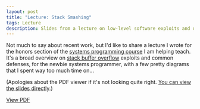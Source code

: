 ```yaml
---
layout: post
title: "Lecture: Stack Smashing"
tags: Lecture
description: Slides from a lecture on low-level software exploits and defenses
---
```


Not much to say about recent work, but I'd like to share a lecture I wrote for
the honors section of the
[systems programming course](https://cs.illinois.edu/courses/profile/CS241)
I am helping teach. It's a broad overview on
[stack buffer overflow](https://en.wikipedia.org/wiki/Stack_buffer_overflow)
exploits and common defenses, for the newbie systems programmer, with a few
pretty diagrams that I spent way too much time on...

(Apologies about the PDF viewer if it's not looking quite right. [You can view the slides directly](/static/content/stack-smashing.pdf).)

<object data="/static/content/stack-smashing.pdf#zoom=150" type="application/pdf" width="100%" height="600px">
   <p><a href="/static/content/stack-smashing.pdf">View PDF</a></p>
</object>

